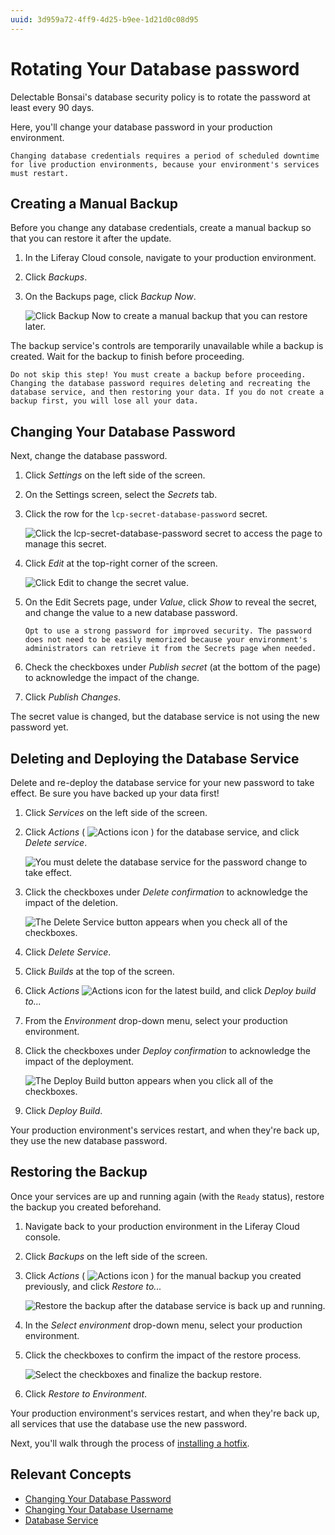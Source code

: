 ```yaml
---
uuid: 3d959a72-4ff9-4d25-b9ee-1d21d0c08d95
---
```


# Rotating Your Database password

Delectable Bonsai's database security policy is to rotate the password at least every 90 days.

Here, you'll change your database password in your production environment.

```{important}
Changing database credentials requires a period of scheduled downtime for live production environments, because your environment's services must restart.
```

## Creating a Manual Backup

Before you change any database credentials, create a manual backup so that you can restore it after the update.

1. In the Liferay Cloud console, navigate to your production environment.

1. Click *Backups*.

1. On the Backups page, click *Backup Now*.

   ![Click Backup Now to create a manual backup that you can restore later.](./rotating-your-database-password/images/01.png)

The backup service's controls are temporarily unavailable while a backup is created. Wait for the backup to finish before proceeding.

```{warning}
Do not skip this step! You must create a backup before proceeding. Changing the database password requires deleting and recreating the database service, and then restoring your data. If you do not create a backup first, you will lose all your data. 
```

## Changing Your Database Password

Next, change the database password.

1. Click *Settings* on the left side of the screen.

1. On the Settings screen, select the *Secrets* tab.

1. Click the row for the `lcp-secret-database-password` secret.

   ![Click the lcp-secret-database-password secret to access the page to manage this secret.](./rotating-your-database-password/images/02.png)

1. Click *Edit* at the top-right corner of the screen.

   ![Click Edit to change the secret value.](./rotating-your-database-password/images/03.png)

1. On the Edit Secrets page, under *Value*, click *Show* to reveal the secret, and change the value to a new database password.

   ```{tip}
   Opt to use a strong password for improved security. The password does not need to be easily memorized because your environment's administrators can retrieve it from the Secrets page when needed.
   ```

1. Check the checkboxes under *Publish secret* (at the bottom of the page) to acknowledge the impact of the change.

1. Click *Publish Changes*.

The secret value is changed, but the database service is not using the new password yet.

## Deleting and Deploying the Database Service

Delete and re-deploy the database service for your new password to take effect. Be sure you have backed up your data first! 

1. Click *Services* on the left side of the screen.

1. Click *Actions* ( ![Actions icon](../../../images/icon-actions.png) ) for the database service, and click *Delete service*.

   ![You must delete the database service for the password change to take effect.](./rotating-your-database-password/images/04.png)

1. Click the checkboxes under *Delete confirmation* to acknowledge the impact of the deletion.

   ![The Delete Service button appears when you check all of the checkboxes.](./rotating-your-database-password/images/05.png)

1. Click *Delete Service*.

1. Click *Builds* at the top of the screen.

1. Click *Actions* ![Actions icon](../../../images/icon-actions.png) for the latest build, and click *Deploy build to...*

1. From the *Environment* drop-down menu, select your production environment.

1. Click the checkboxes under *Deploy confirmation* to acknowledge the impact of the deployment.

   ![The Deploy Build button appears when you click all of the checkboxes.](./rotating-your-database-password/images/06.png)

1. Click *Deploy Build*.

Your production environment's services restart, and when they're back up, they use the new database password.

## Restoring the Backup

Once your services are up and running again (with the `Ready` status), restore the backup you created beforehand.

1. Navigate back to your production environment in the Liferay Cloud console.

1. Click *Backups* on the left side of the screen.

1. Click *Actions* ( ![Actions icon](../../../images/icon-actions.png) ) for the manual backup you created previously, and click *Restore to...*

   ![Restore the backup after the database service is back up and running.](./rotating-your-database-password/images/07.png)

1. In the *Select environment* drop-down menu, select your production environment.

1. Click the checkboxes to confirm the impact of the restore process.

   ![Select the checkboxes and finalize the backup restore.](./rotating-your-database-password/images/08.png)

1. Click *Restore to Environment*.

Your production environment's services restart, and when they're back up, all services that use the database use the new password.

Next, you'll walk through the process of [installing a hotfix](./installing-a-hotfix.md).

## Relevant Concepts

* [Changing Your Database Password](https://learn.liferay.com/web/guest/w/liferay-cloud/platform-services/database-service/changing-your-database-password)
* [Changing Your Database Username](https://learn.liferay.com/web/guest/w/liferay-cloud/platform-services/database-service/changing-your-database-username)
* [Database Service](https://learn.liferay.com/web/guest/w/liferay-cloud/platform-services/database-service/database-service)
